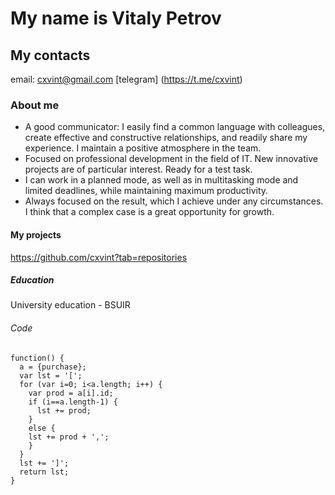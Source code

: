 # My name is Vitaly Petrov

## My contacts

email: cxvint@gmail.com
[telegram] (https://t.me/cxvint)

### About me

- A good communicator: I easily find a common language with colleagues, create effective and constructive relationships, and readily share my experience. I maintain a positive atmosphere in the team.
- Focused on professional development in the field of IT. New innovative projects are of particular interest. Ready for a test task.
- I can work in a planned mode, as well as in multitasking mode and limited deadlines, while maintaining maximum productivity.
- Always focused on the result, which I achieve under any circumstances. I think that a complex case is a great opportunity for growth.

#### My projects

https://github.com/cxvint?tab=repositories

##### Education

University education - BSUIR

###### Code

```
function() {
  a = {purchase};
  var lst = '[';
  for (var i=0; i<a.length; i++) {
    var prod = a[i].id;
    if (i==a.length-1) {
      lst += prod;
    }
    else {
    lst += prod + ',';
    }
  }
  lst += ']';
  return lst;
}
```
